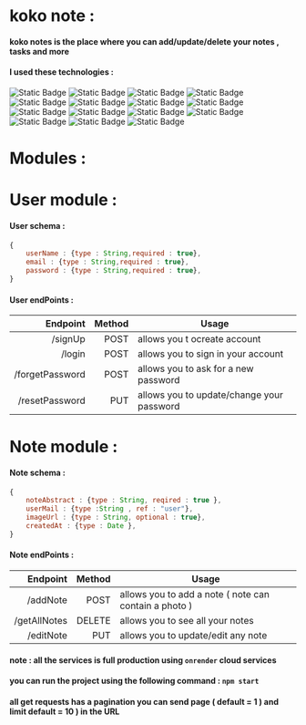 # koko note : 

#### koko notes is the place where you can add/update/delete your notes , tasks and more  

#### I used these technologies :
![Static Badge](https://img.shields.io/badge/bcrypt-5.1.1-red)
![Static Badge](https://img.shields.io/badge/cloudinary-1.40.0-purple)
![Static Badge](https://img.shields.io/badge/cloudinary_multer-1.0.2-yellow)
![Static Badge](https://img.shields.io/badge/dotenv-16.3.1-yellow)
![Static Badge](https://img.shields.io/badge/cors-2.8.5-0f3)
![Static Badge](https://img.shields.io/badge/express-4.18.2-blue)
![Static Badge](https://img.shields.io/badge/joi-17.8.2-green)
![Static Badge](https://img.shields.io/badge/jsonwebtoken-9.0.1-white)
![Static Badge](https://img.shields.io/badge/mongoose-6.11.5-black)
![Static Badge](https://img.shields.io/badge/multer-1.4.5_lts.1-darkgreen)
![Static Badge](https://img.shields.io/badge/node-19.4.0-72W)
![Static Badge](https://img.shields.io/badge/nodemon-3.0.1-09c)
![Static Badge](https://img.shields.io/badge/node_cron-3.0.2-01F)
![Static Badge](https://img.shields.io/badge/node_cron-3.0.2-01F)
![Static Badge](https://img.shields.io/badge/nodemailer-6.9.4-09F)




# Modules : 

# User module :

#### User schema : 

```JavaScript
{
    userName : {type : String,required : true},
    email : {type : String,required : true},
    password : {type : String,required : true},
}

```

#### User endPoints : 

|Endpoint|Method|Usage
|-------:|-----:|-----
|/signUp|POST|allows you t ocreate account 
|/login|POST|allows you to sign in your account
|/forgetPassword|POST|allows you to ask for a new password
|/resetPassword|PUT|allows you to update/change your password


# Note module :

#### Note schema : 

```JavaScript
{
    noteAbstract : {type : String, reqired : true },
    userMail : {type :String , ref : "user"},
    imageUrl : {type : String, optional : true},
    createdAt : {type : Date },
}

```

#### Note endPoints : 

|Endpoint|Method|Usage
|-------:|-----:|-----
|/addNote|POST|allows you to add a note ( note can contain a photo )
|/getAllNotes|DELETE|allows you to see all your notes 
|/editNote|PUT|allows you to update/edit any note



#### note : all the services is full production using `onrender` cloud services

#### you can run the project using the following command : `npm start`


#### all get requests has a pagination you can send page ( default = 1 ) and limit default = 10 ) in the URL 

